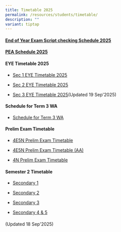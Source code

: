 ```yaml
---
title: Timetable 2025
permalink: /resources/students/timetable/
description: ""
variant: tiptap
---
```

<h4><a href="https://docs.google.com/spreadsheets/d/15wjq8PSAvlXDlSSbumqHNzuRCbHuyvIgRrhTSneW59M/edit?usp=sharing" rel="noopener nofollow" target="_blank">End of Year Exam Script checking Schedule 2025</a></h4>
<h4><a href="/files/Timetable/PEAS25.pdf" rel="noopener noreferrer nofollow" target="_blank">PEA Schedule 2025</a></h4>
<h4><strong>EYE Timetable 2025</strong></h4>
<ul data-tight="true" class="tight">
<li>
<p><a href="/files/Timetable/Sec1EYE2025a.pdf" rel="noopener nofollow" target="_blank">Sec 1 EYE Timetable 2025</a>
</p>
</li>
<li>
<p><a href="/files/Timetable/Sec2EYE2025a.pdf" rel="noopener nofollow" target="_blank">Sec 2 EYE Timetable 2025</a>
</p>
</li>
<li>
<p><a href="/files/Timetable/Sec3EYE2025d.pdf" rel="noopener nofollow" target="_blank">Sec 3 EYE Timetable 2025</a>(Updated
19 Sep'2025)</p>
<p></p>
</li>
</ul>
<h4><strong>Schedule for Term 3 WA</strong></h4>
<ul data-tight="true" class="tight">
<li>
<p><a href="/files/Timetable/2025Term3WA4.pdf" rel="noopener nofollow" target="_blank">Schedule for Term 3 WA</a>
</p>
</li>
</ul>
<h4><strong>Prelim Exam Timetable</strong></h4>
<ul data-tight="true" class="tight">
<li>
<p><a href="/files/Timetable/OLevelPExamTTb.pdf" rel="noopener nofollow" target="_blank">4E5N Prelim Exam Timetable</a>
</p>
</li>
<li>
<p><a href="/files/Timetable/OLevelPExamTTAAb.pdf" rel="noopener nofollow" target="_blank">4E5N Prelim Exam Timetable (AA)</a>
</p>
</li>
<li>
<p><a href="/files/Timetable/4NPrelimsg.pdf" rel="noopener nofollow" target="_blank">4N Prelim Exam Timetable</a>
</p>
</li>
</ul>
<h4><strong>Semester 2 Timetable</strong></h4>
<ul data-tight="true" class="tight">
<li>
<p><a href="/files/Timetable/S2S1Timetable.pdf" rel="noopener nofollow" target="_blank">Secondary 1</a>
</p>
</li>
<li>
<p><a href="/files/Timetable/S2S2Timetable.pdf" rel="noopener nofollow" target="_blank">Secondary 2</a>
</p>
</li>
<li>
<p><a href="/files/Timetable/S2S3Timetable.pdf" rel="noopener nofollow" target="_blank">Secondary 3</a>
</p>
</li>
<li>
<p><a href="/files/Timetable/S2S45Timetable.pdf" rel="noopener nofollow" target="_blank">Secondary 4 &amp; 5</a>
</p>
<h4></h4>
</li>
</ul>
<p>(Updated 18 Sep'2025)</p>